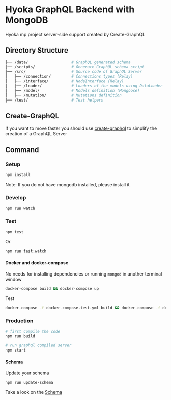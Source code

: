 # Hyoka GraphQL Backend with MongoDB

Hyoka mp project server-side support created by Create-GraphQL

## Directory Structure

```bash
├── /data/                   # GraphQL generated schema
├── /scripts/                # Generate GraphQL schema script
├── /src/                    # Source code of GraphQL Server
│   ├── /connection/         # Connections types (Relay)
│   ├── /interface/          # NodeInterface (Relay)
│   ├── /loader/             # Loaders of the models using DataLoader
│   ├── /model/              # Models definition (Mongoose)
│   ├── /mutation/           # Mutations definition
├── /test/                   # Test helpers
```

## Create-GraphQL

If you want to move faster you should use [create-graphql](https://github.com/lucasbento/create-graphql) to simplify the creation of a GraphQL Server

## Command

### Setup

```bash
npm install
```

Note: If you do not have mongodb installed, please install it

### Develop

```bash
npm run watch
```

### Test

```bash
npm test
```

Or

```bash
npm run test:watch
```

#### Docker and docker-compose

No needs for installing dependencies or running `mongod` in another terminal window

```bash
docker-compose build && docker-compose up
```

Test

```bash
docker-compose -f docker-compose.test.yml build && docker-compose -f docker-compose.test.yml up
```

### Production

```bash
# first compile the code
npm run build

# run graphql compiled server
npm start
```

#### Schema

Update your schema

```bash
npm run update-schema
```

Take a look on the [Schema](https://github.com/sibelius/graphql-dataloader-boilerplate/blob/master/data/schema.graphql)
